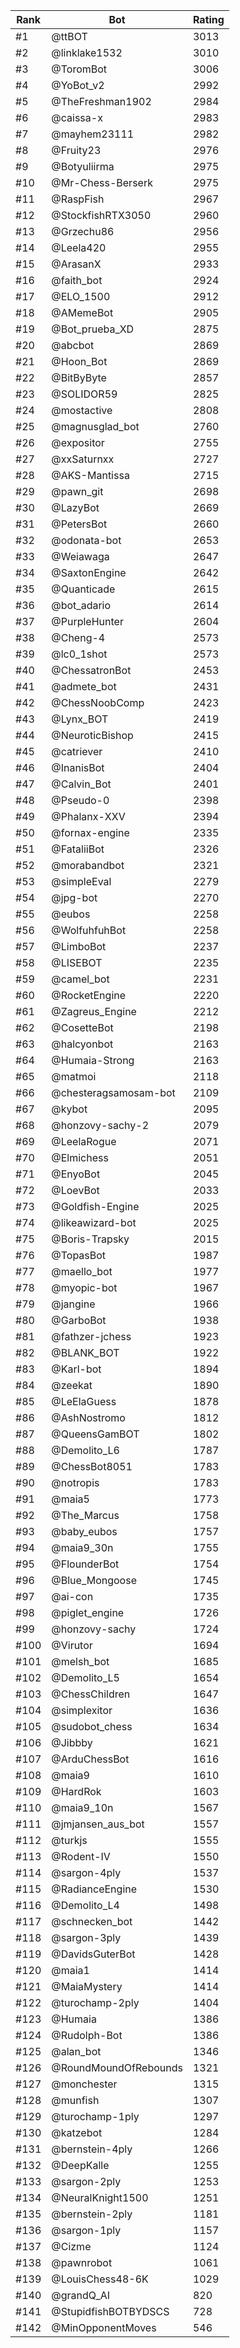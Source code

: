 Rank|Bot|Rating
---|---|---
#1|@ttBOT|3013
#2|@linklake1532|3010
#3|@ToromBot|3006
#4|@YoBot_v2|2992
#5|@TheFreshman1902|2984
#6|@caissa-x|2983
#7|@mayhem23111|2982
#8|@Fruity23|2976
#9|@Botyuliirma|2975
#10|@Mr-Chess-Berserk|2975
#11|@RaspFish|2967
#12|@StockfishRTX3050|2960
#13|@Grzechu86|2956
#14|@Leela420|2955
#15|@ArasanX|2933
#16|@faith_bot|2924
#17|@ELO_1500|2912
#18|@AMemeBot|2905
#19|@Bot_prueba_XD|2875
#20|@abcbot|2869
#21|@Hoon_Bot|2869
#22|@BitByByte|2857
#23|@SOLIDOR59|2825
#24|@mostactive|2808
#25|@magnusglad_bot|2760
#26|@expositor|2755
#27|@xxSaturnxx|2727
#28|@AKS-Mantissa|2715
#29|@pawn_git|2698
#30|@LazyBot|2669
#31|@PetersBot|2660
#32|@odonata-bot|2653
#33|@Weiawaga|2647
#34|@SaxtonEngine|2642
#35|@Quanticade|2615
#36|@bot_adario|2614
#37|@PurpleHunter|2604
#38|@Cheng-4|2573
#39|@lc0_1shot|2573
#40|@ChessatronBot|2453
#41|@admete_bot|2431
#42|@ChessNoobComp|2423
#43|@Lynx_BOT|2419
#44|@NeuroticBishop|2415
#45|@catriever|2410
#46|@InanisBot|2404
#47|@Calvin_Bot|2401
#48|@Pseudo-0|2398
#49|@Phalanx-XXV|2394
#50|@fornax-engine|2335
#51|@FataliiBot|2326
#52|@morabandbot|2321
#53|@simpleEval|2279
#54|@jpg-bot|2270
#55|@eubos|2258
#56|@WolfuhfuhBot|2258
#57|@LimboBot|2237
#58|@LISEBOT|2235
#59|@camel_bot|2231
#60|@RocketEngine|2220
#61|@Zagreus_Engine|2212
#62|@CosetteBot|2198
#63|@halcyonbot|2163
#64|@Humaia-Strong|2163
#65|@matmoi|2118
#66|@chesteragsamosam-bot|2109
#67|@kybot|2095
#68|@honzovy-sachy-2|2079
#69|@LeelaRogue|2071
#70|@Elmichess|2051
#71|@EnyoBot|2045
#72|@LoevBot|2033
#73|@Goldfish-Engine|2025
#74|@likeawizard-bot|2025
#75|@Boris-Trapsky|2015
#76|@TopasBot|1987
#77|@maello_bot|1977
#78|@myopic-bot|1967
#79|@jangine|1966
#80|@GarboBot|1938
#81|@fathzer-jchess|1923
#82|@BLANK_BOT|1922
#83|@Karl-bot|1894
#84|@zeekat|1890
#85|@LeElaGuess|1878
#86|@AshNostromo|1812
#87|@QueensGamBOT|1802
#88|@Demolito_L6|1787
#89|@ChessBot8051|1783
#90|@notropis|1783
#91|@maia5|1773
#92|@The_Marcus|1758
#93|@baby_eubos|1757
#94|@maia9_30n|1755
#95|@FlounderBot|1754
#96|@Blue_Mongoose|1745
#97|@ai-con|1735
#98|@piglet_engine|1726
#99|@honzovy-sachy|1724
#100|@Virutor|1694
#101|@melsh_bot|1685
#102|@Demolito_L5|1654
#103|@ChessChildren|1647
#104|@simplexitor|1636
#105|@sudobot_chess|1634
#106|@Jibbby|1621
#107|@ArduChessBot|1616
#108|@maia9|1610
#109|@HardRok|1603
#110|@maia9_10n|1567
#111|@jmjansen_aus_bot|1557
#112|@turkjs|1555
#113|@Rodent-IV|1550
#114|@sargon-4ply|1537
#115|@RadianceEngine|1530
#116|@Demolito_L4|1498
#117|@schnecken_bot|1442
#118|@sargon-3ply|1439
#119|@DavidsGuterBot|1428
#120|@maia1|1414
#121|@MaiaMystery|1414
#122|@turochamp-2ply|1404
#123|@Humaia|1386
#124|@Rudolph-Bot|1386
#125|@alan_bot|1346
#126|@RoundMoundOfRebounds|1321
#127|@monchester|1315
#128|@munfish|1307
#129|@turochamp-1ply|1297
#130|@katzebot|1284
#131|@bernstein-4ply|1266
#132|@DeepKalle|1255
#133|@sargon-2ply|1253
#134|@NeuralKnight1500|1251
#135|@bernstein-2ply|1181
#136|@sargon-1ply|1157
#137|@Cizme|1124
#138|@pawnrobot|1061
#139|@LouisChess48-6K|1029
#140|@grandQ_AI|820
#141|@StupidfishBOTBYDSCS|728
#142|@MinOpponentMoves|546
